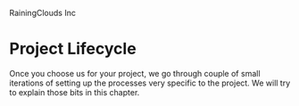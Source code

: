 RainingClouds Inc
# Project Lifecycle
Once you choose us for your project, we go through couple of small iterations of setting up the processes very specific to the project. We will try to explain those bits in this chapter.

